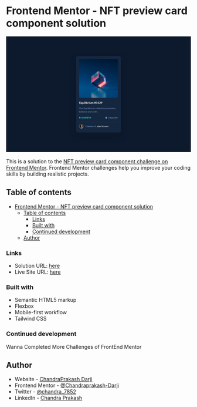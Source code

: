# Frontend Mentor - NFT preview card component solution

![Ddesign Preview](design/desktop-design.jpg)

This is a solution to the [NFT preview card component challenge on Frontend Mentor](https://www.frontendmentor.io/challenges/nft-preview-card-component-SbdUL_w0U). Frontend Mentor challenges help you improve your coding skills by building realistic projects.

## Table of contents

- [Frontend Mentor - NFT preview card component solution](#frontend-mentor---nft-preview-card-component-solution)
  - [Table of contents](#table-of-contents)
    - [Links](#links)
    - [Built with](#built-with)
    - [Continued development](#continued-development)
  - [Author](#author)

### Links

- Solution URL: [here](https://www.frontendmentor.io/solutions/responsive-nft-preview-card-with-tailwind-css-i3S2wupvp)
- Live Site URL: [here](https://nftpreviewcardmentor.netlify.app/)

### Built with

- Semantic HTML5 markup
- Flexbox
- Mobile-first workflow
- Tailwind CSS

### Continued development

Wanna Completed More Challenges of FrontEnd Mentor

## Author

- Website - [ChandraPrakash Darji](https://github.com/Chandraprakash-Darji)
- Frontend Mentor - [@Chandraprakash-Darji](https://www.frontendmentor.io/profile/Chandraprakash-Darji)
- Twitter - [@chandra_7852](https://twitter.com/chandra_7852)
- LinkedIn - [Chandra Prakash](https://www.linkedin.com/in/chandra-prakash-6065b2224/)
